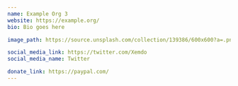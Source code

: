 ```yaml
---
name: Example Org 3
website: https://example.org/
bio: Bio goes here

image_path: https://source.unsplash.com/collection/139386/600x600?a=.png

social_media_link: https://twitter.com/Xemdo
social_media_name: Twitter

donate_link: https://paypal.com/
---
```


